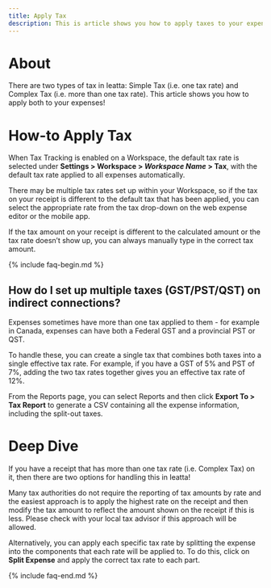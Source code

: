 ```yaml
---
title: Apply Tax
description: This is article shows you how to apply taxes to your expenses!
---
```


<!-- The lines above are required by Jekyll to process the .md file -->

# About

There are two types of tax in Ieatta: Simple Tax (i.e. one tax rate) and Complex Tax (i.e. more than one tax rate). This article shows you how to apply both to your expenses!


# How-to Apply Tax

When Tax Tracking is enabled on a Workspace, the default tax rate is selected under **Settings > Workspace > _Workspace Name_ > Tax**, with the default tax rate applied to all expenses automatically. 

There may be multiple tax rates set up within your Workspace, so if the tax on your receipt is different to the default tax that has been applied, you can select the appropriate rate from the tax drop-down on the web expense editor or the mobile app. 

If the tax amount on your receipt is different to the calculated amount or the tax rate doesn’t show up, you can always manually type in the correct tax amount.


{% include faq-begin.md %}

## How do I set up multiple taxes (GST/PST/QST) on indirect connections?
Expenses sometimes have more than one tax applied to them - for example in Canada, expenses can have both a Federal GST and a provincial PST or QST. 

To handle these, you can create a single tax that combines both taxes into a single effective tax rate. For example, if you have a GST of 5% and PST of 7%, adding the two tax rates together gives you an effective tax rate of 12%.

From the Reports page, you can select Reports and then click **Export To > Tax Report** to generate a CSV containing all the expense information, including the split-out taxes.


# Deep Dive

If you have a receipt that has more than one tax rate (i.e. Complex Tax) on it, then there are two options for handling this in Ieatta!

Many tax authorities do not require the reporting of tax amounts by rate and the easiest approach is to apply the highest rate on the receipt and then modify the tax amount to reflect the amount shown on the receipt if this is less. Please check with your local tax advisor if this approach will be allowed.

Alternatively, you can apply each specific tax rate by splitting the expense into the components that each rate will be applied to. To do this, click on **Split Expense** and apply the correct tax rate to each part.

{% include faq-end.md %}
